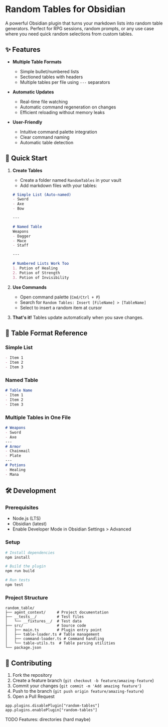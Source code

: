 # Random Tables for Obsidian

A powerful Obsidian plugin that turns your markdown lists into random table generators. Perfect for RPG sessions, random prompts, or any use case where you need quick random selections from custom tables.

## ✨ Features

- **Multiple Table Formats**
  - Simple bullet/numbered lists
  - Sectioned tables with headers
  - Multiple tables per file using `---` separators

- **Automatic Updates**
  - Real-time file watching
  - Automatic command regeneration on changes
  - Efficient reloading without memory leaks

- **User-Friendly**
  - Intuitive command palette integration
  - Clear command naming
  - Automatic table detection

## 🚀 Quick Start

1. **Create Tables**
   - Create a folder named `RandomTables` in your vault
   - Add markdown files with your tables:

   ```markdown
   # Simple List (Auto-named)
   - Sword
   - Axe
   - Bow
   
   ---
   
   # Named Table
   Weapons
   - Dagger
   - Mace
   - Staff
   
   ---
   
   # Numbered Lists Work Too
   1. Potion of Healing
   2. Potion of Strength
   3. Potion of Invisibility
   ```

2. **Use Commands**
   - Open command palette (`Cmd/Ctrl + P`)
   - Search for `Random Tables: Insert [FileName] > [TableName]`
   - Select to insert a random item at cursor

3. **That's it!** Tables update automatically when you save changes.

## 📂 Table Format Reference

### Simple List
```markdown
- Item 1
- Item 2
- Item 3
```

### Named Table
```markdown
# Table Name
- Item 1
- Item 2
- Item 3
```

### Multiple Tables in One File
```markdown
# Weapons
- Sword
- Axe
---
# Armor
- Chainmail
- Plate
---
# Potions
- Healing
- Mana
```

## 🛠 Development

### Prerequisites
- Node.js (LTS)
- Obsidian (latest)
- Enable Developer Mode in Obsidian Settings > Advanced

### Setup
```bash
# Install dependencies
npm install

# Build the plugin
npm run build

# Run tests
npm test
```

### Project Structure
```
random_table/
├── agent_context/     # Project documentation
├── __tests__/         # Test files
│   └── __fixtures__/  # Test data
├── src/               # Source code
│   ├── main.ts        # Plugin entry point
│   ├── table-loader.ts # Table management
│   ├── command-loader.ts # Command handling
│   └── table-utils.ts  # Table parsing utilities
└── package.json
```

## 🤝 Contributing

1. Fork the repository
2. Create a feature branch (`git checkout -b feature/amazing-feature`)
3. Commit your changes (`git commit -m 'Add amazing feature'`)
4. Push to the branch (`git push origin feature/amazing-feature`)
5. Open a Pull Request

```
app.plugins.disablePlugin["random-tables"]
app.plugins.enablePlugin["random-tables"]
```

TODO Features:
 directories (hard maybe)